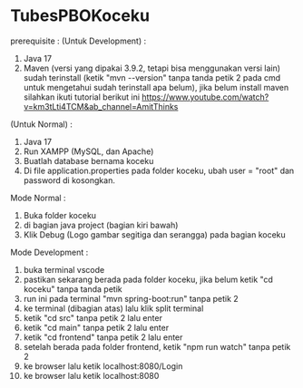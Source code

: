 # TubesPBOKoceku

prerequisite :
(Untuk Development) :
1. Java 17
2. Maven (versi yang dipakai 3.9.2, tetapi bisa menggunakan versi lain) sudah terinstall (ketik "mvn --version" tanpa tanda petik 2 pada cmd untuk mengetahui sudah terinstall apa belum),
   jika belum install maven silahkan ikuti tutorial berikut ini https://www.youtube.com/watch?v=km3tLti4TCM&ab_channel=AmitThinks

(Untuk Normal) :
1. Java 17
2. Run XAMPP (MySQL, dan Apache)
3. Buatlah database bernama koceku
4. Di file application.properties pada folder koceku, ubah user = "root" dan password di kosongkan.

Mode Normal :
1. Buka folder koceku
2. di bagian java project (bagian kiri bawah)
3. Klik Debug (Logo gambar segitiga dan serangga) pada bagian koceku

Mode Development : 
1. buka terminal vscode
2. pastikan sekarang berada pada folder koceku, jika belum ketik "cd koceku" tanpa tanda petik
3. run ini pada terminal "mvn spring-boot:run" tanpa petik 2
4. ke terminal (dibagian atas) lalu klik split terminal
5. ketik "cd src" tanpa petik 2 lalu enter
6. ketik "cd main" tanpa petik 2 lalu enter
7. ketik "cd frontend" tanpa petik 2 lalu enter
8. setelah berada pada folder frontend, ketik "npm run watch" tanpa petik 2
9. ke browser lalu ketik localhost:8080/Login
10. ke browser lalu ketik localhost:8080

